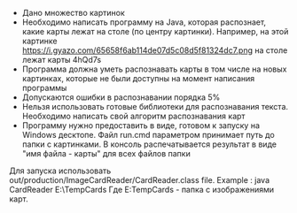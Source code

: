 - Дано множество картинок
- Необходимо написать программу на Java, которая распознает, какие карты лежат на столе (по центру картинки). Например, на этой картинке 
https://i.gyazo.com/65658f6ab114de07d5c08d5f81324dc7.png на столе лежат карты 4hQd7s
- Программа должна уметь распознавать карты в том числе на новых картинках, которые не были доступны на момент написания программы
- Допускаются ошибки в распознавании порядка 5%
- Нельзя использовать готовые библиотеки для распознавания текста. Необходимо написать свой алгоритм распознавания карт
- Программу нужно предоставить в виде, готовом к запуску на Windows десктопе. Файл run.cmd параметром принимает путь до папки с картинками. 
В консоль распечатывается результат в виде "имя файла - карты" для всех файлов папки

Для запуска использовать out/production/ImageCardReader/CardReader.class file.
Example : java CardReader E:\TempCards
Где E:TempCards - папка с изображениями карт. 
 